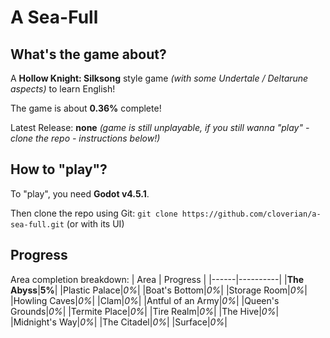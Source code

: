 # A Sea-Full

## What's the game about?
A **Hollow Knight: Silksong** style game *(with some Undertale / Deltarune aspects)* to learn English!

The game is about **0.36%** complete!

Latest Release: **none** *(game is still unplayable, if you still wanna "play" - clone the repo - instructions below!)*

## How to "play"?
To "play", you need **Godot v4.5.1**.

Then clone the repo using Git: `git clone https://github.com/cloverian/a-sea-full.git` (or with its UI)

## Progress
Area completion breakdown:
| Area | Progress |
|------|----------|
|**The Abyss**|**5%**|
|Plastic Palace|*0%*|
|Boat's Bottom|*0%*|
|Storage Room|*0%*|
|Howling Caves|*0%*|
|Clam|*0%*|
|Antful of an Army|*0%*|
|Queen's Grounds|*0%*|
|Termite Place|*0%*|
|Tire Realm|*0%*|
|The Hive|*0%*|
|Midnight's Way|*0%*|
|The Citadel|*0%*|
|Surface|*0%*|
